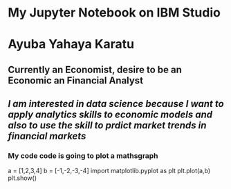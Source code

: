 # My Jupyter Notebook on IBM Studio
# **Ayuba Yahaya Karatu**
## Currently an Economist, desire to be an Economic an Financial Analyst
## *I am interested in data science because I want to apply analytics skills to economic models and also to use the skill to prdict market trends in financial markets*
### My code code is going to plot a mathsgraph
a = [1,2,3,4]
b = [-1,-2,-3,-4]
import matplotlib.pyplot as plt
plt.plot(a,b)
plt.show()
